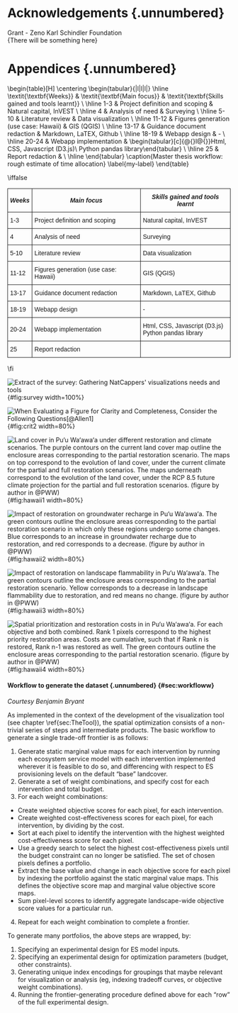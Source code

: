 # Acknowledgements {.unnumbered}

Grant - Zeno Karl Schindler Foundation 
\
{There will be something here}

# Appendices {.unnumbered}

 
\begin{table}[H]
\centering
\begin{tabular}{|l|l|l|}
\hline
\textit{\textbf{Weeks}} & \textit{\textbf{Main focus}} & \textit{\textbf{Skills gained and tools learnt}} \\ \hline
1-3 & Project definition and scoping & Natural capital, InVEST \\ \hline
4 & Analysis of need & Surveying \\ \hline
5-10 & Literature review & Data visualization \\ \hline
11-12 & Figures generation (use case: Hawaii) & GIS (QGIS) \\ \hline
13-17 & Guidance document redaction & Markdown, LaTEX, Github \\ \hline
18-19 & Webapp design & - \\ \hline
20-24 & Webapp implementation & \begin{tabular}[c]{@{}l@{}}Html, CSS, Javascript (D3.js)\\ Python pandas library\end{tabular} \\ \hline
25 & Report redaction &  \\ \hline
\end{tabular}
\caption{Master thesis workflow: rough estimate of time allocation}
\label{my-label}
\end{table}

\iffalse

<table style="border-collapse:collapse;border-spacing:0"><tr><th style="font-family:Arial, sans-serif;font-size:14px;font-weight:bold;padding:10px 5px;border-style:solid;border-width:1px;overflow:hidden;word-break:normal;font-style:italic">Weeks</th><th style="font-family:Arial, sans-serif;font-size:14px;font-weight:bold;padding:10px 5px;border-style:solid;border-width:1px;overflow:hidden;word-break:normal;font-style:italic">Main focus</th><th style="font-family:Arial, sans-serif;font-size:14px;font-weight:bold;padding:10px 5px;border-style:solid;border-width:1px;overflow:hidden;word-break:normal;font-style:italic">Skills gained and tools learnt</th></tr><tr><td style="font-family:Arial, sans-serif;font-size:14px;padding:10px 5px;border-style:solid;border-width:1px;overflow:hidden;word-break:normal">1-3</td><td style="font-family:Arial, sans-serif;font-size:14px;padding:10px 5px;border-style:solid;border-width:1px;overflow:hidden;word-break:normal">Project definition and scoping</td><td style="font-family:Arial, sans-serif;font-size:14px;padding:10px 5px;border-style:solid;border-width:1px;overflow:hidden;word-break:normal">Natural capital, InVEST</td></tr><tr><td style="font-family:Arial, sans-serif;font-size:14px;padding:10px 5px;border-style:solid;border-width:1px;overflow:hidden;word-break:normal">4</td><td style="font-family:Arial, sans-serif;font-size:14px;padding:10px 5px;border-style:solid;border-width:1px;overflow:hidden;word-break:normal">Analysis of need</td><td style="font-family:Arial, sans-serif;font-size:14px;padding:10px 5px;border-style:solid;border-width:1px;overflow:hidden;word-break:normal">Surveying</td></tr><tr><td style="font-family:Arial, sans-serif;font-size:14px;padding:10px 5px;border-style:solid;border-width:1px;overflow:hidden;word-break:normal">5-10</td><td style="font-family:Arial, sans-serif;font-size:14px;padding:10px 5px;border-style:solid;border-width:1px;overflow:hidden;word-break:normal">Literature review</td><td style="font-family:Arial, sans-serif;font-size:14px;padding:10px 5px;border-style:solid;border-width:1px;overflow:hidden;word-break:normal">Data visualization</td></tr><tr><td style="font-family:Arial, sans-serif;font-size:14px;padding:10px 5px;border-style:solid;border-width:1px;overflow:hidden;word-break:normal">11-12</td><td style="font-family:Arial, sans-serif;font-size:14px;padding:10px 5px;border-style:solid;border-width:1px;overflow:hidden;word-break:normal">Figures generation (use case: Hawaii)</td><td style="font-family:Arial, sans-serif;font-size:14px;padding:10px 5px;border-style:solid;border-width:1px;overflow:hidden;word-break:normal">GIS (QGIS)</td></tr><tr><td style="font-family:Arial, sans-serif;font-size:14px;padding:10px 5px;border-style:solid;border-width:1px;overflow:hidden;word-break:normal">13-17</td><td style="font-family:Arial, sans-serif;font-size:14px;padding:10px 5px;border-style:solid;border-width:1px;overflow:hidden;word-break:normal">Guidance document redaction</td><td style="font-family:Arial, sans-serif;font-size:14px;padding:10px 5px;border-style:solid;border-width:1px;overflow:hidden;word-break:normal">Markdown, LaTEX, Github</td></tr><tr><td style="font-family:Arial, sans-serif;font-size:14px;padding:10px 5px;border-style:solid;border-width:1px;overflow:hidden;word-break:normal">18-19</td><td style="font-family:Arial, sans-serif;font-size:14px;padding:10px 5px;border-style:solid;border-width:1px;overflow:hidden;word-break:normal">Webapp design</td><td style="font-family:Arial, sans-serif;font-size:14px;padding:10px 5px;border-style:solid;border-width:1px;overflow:hidden;word-break:normal">-</td></tr><tr><td style="font-family:Arial, sans-serif;font-size:14px;padding:10px 5px;border-style:solid;border-width:1px;overflow:hidden;word-break:normal">20-24</td><td style="font-family:Arial, sans-serif;font-size:14px;padding:10px 5px;border-style:solid;border-width:1px;overflow:hidden;word-break:normal">Webapp implementation</td><td style="font-family:Arial, sans-serif;font-size:14px;padding:10px 5px;border-style:solid;border-width:1px;overflow:hidden;word-break:normal">Html, CSS, Javascript (D3.js)<br>Python pandas library<br></td></tr><tr><td style="font-family:Arial, sans-serif;font-size:14px;padding:10px 5px;border-style:solid;border-width:1px;overflow:hidden;word-break:normal;vertical-align:top">25</td><td style="font-family:Arial, sans-serif;font-size:14px;padding:10px 5px;border-style:solid;border-width:1px;overflow:hidden;word-break:normal;vertical-align:top">Report redaction</td><td style="font-family:Arial, sans-serif;font-size:14px;padding:10px 5px;border-style:solid;border-width:1px;overflow:hidden;word-break:normal;vertical-align:top"></td></tr></table>

\fi

![Extract of the survey: Gathering NatCappers' visualizations needs and tools](../images/survey.png){#fig:survey width=100%}

![When Evaluating a Figure for Clarity and Completeness, Consider the Following Questions[@Allen1]](../images/assess_table.png){#fig:crit2 width=80%} 

![Land cover in Pu‘u Wa‘awa‘a under different restoration and climate scenarios. The purple contours on the current land cover map outline the enclosure areas corresponding to the partial restoration scenario. The maps on top correspond to the evolution of land cover, under the current climate for the partial and full restoration scenarios. The maps underneath correspond to the evolution of the land cover, under the RCP 8.5 future climate projection for the partial and full restoration scenarios. (figure by author in @PWW)](../images/Fig1.png){#fig:hawaii1 width=80%}

![Impact of restoration on groundwater recharge in Pu‘u Wa‘awa‘a. The green contours outline the enclosure areas corresponding to the partial restoration scenario in which only these regions undergo some changes. Blue corresponds to an increase in groundwater recharge due to restoration, and red corresponds to a decrease. (figure by author in @PWW)](../images/Fig2.png){#fig:hawaii2 width=80%}

![Impact of restoration on landscape flammability in Pu‘u Wa‘awa‘a. The green contours outline the enclosure areas corresponding to the partial restoration scenario. Yellow corresponds to a decrease in landscape flammability due to restoration, and red means no change. (figure by author in @PWW)](../images/Fig3.png){#fig:hawaii3 width=80%}

![Spatial prioritization and restoration costs in in Pu‘u Wa‘awa‘a. For each objective and both combined. Rank 1 pixels correspond to the highest priority restoration areas. Costs are cumulative, such that if Rank n is restored, Rank n-1 was restored as well. The green contours outline the enclosure areas corresponding to the partial restoration scenario. (figure by author in @PWW)](../images/Fig4.png){#fig:hawaii4 width=80%}

#### Workflow to generate the dataset {.unnumbered} {#sec:workfloww}
*Courtesy Benjamin Bryant*

As implemented in the context of the development of the visualization tool (see chapter \ref{sec:TheTool}), the spatial optimization consists of a non-trivial series of steps and intermediate products. The basic workflow to generate a single trade-off frontier is as follows:

1. Generate static marginal value maps for each intervention by running each ecosystem service model with each intervention implemented wherever it is feasible to do so, and differencing with respect to ES provisioning levels on the default “base” landcover.
2. Generate a set of weight combinations, and specify cost for each intervention and total budget.
3. For each weight combinations:

* Create weighted objective scores for each pixel, for each intervention.
* Create weighted cost-effectiveness scores for each pixel, for each intervention, by dividing by the cost.
* Sort at each pixel to identify the intervention with the highest weighted cost-effectiveness score for each pixel.
* Use a greedy search to select the highest cost-effectiveness pixels until the budget constraint can no longer be satisfied. The set of chosen pixels defines a portfolio.
* Extract the base value and change in each objective score for each pixel by indexing the portfolio against the static marginal value maps. This defines the objective score map and marginal value objective score maps.
* Sum pixel-level scores to identify aggregate landscape-wide objective score values for a particular run.
4. Repeat for each weight combination to complete a frontier.

To generate many portfolios, the above steps are wrapped, by:

1. Specifying an experimental design for ES model inputs.
2. Specifying an experimental design for optimization parameters (budget, other constraints).
3. Generating unique index encodings for groupings that maybe relevant for visualization or analysis (eg, indexing tradeoff curves, or objective weight combinations).
4. Running the frontier-generating procedure defined above for each “row” of the full experimental design.